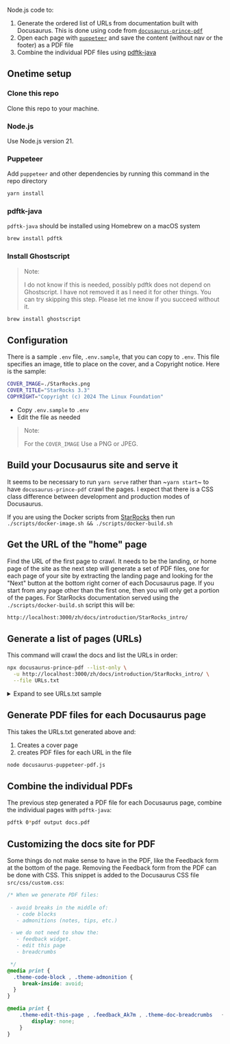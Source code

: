 Node.js code to:
1. Generate the ordered list of URLs from documentation built with Docusaurus. This is done using code from [`docusaurus-prince-pdf`](https://github.com/signcl/docusaurus-prince-pdf)
2. Open each page with [`puppeteer`](https://pptr.dev/) and save the content (without nav or the footer) as a PDF file
3. Combine the individual PDF files using [pdftk-java](https://gitlab.com/pdftk-java/pdftk/-/blob/master/README.md?ref_type=heads)

## Onetime setup

### Clone this repo

Clone this repo to your machine.

### Node.js

Use Node.js version 21.

### Puppeteer

Add `puppeteer` and other dependencies by running this command in the repo directory

```bash
yarn install
```

### pdftk-java

`pdftk-java` should be installed using Homebrew on a macOS system

```bash
brew install pdftk
```

### Install Ghostscript

> Note:
>
> I do not know if this is needed, possibly pdftk does not depend on Ghostscript. I have not removed it as I need it for other things. You can try skipping this step. Please let me know if you succeed without it.

```bash
brew install ghostscript
```

## Configuration

There is a sample `.env` file, `.env.sample`, that you can copy to `.env`. This file specifies an image, title to place on the cover, and a Copyright notice. Here is the sample:

```bash
COVER_IMAGE=./StarRocks.png
COVER_TITLE="StarRocks 3.3"
COPYRIGHT="Copyright (c) 2024 The Linux Foundation"
```

- Copy `.env.sample` to `.env`
- Edit the file as needed

> Note:
>
> For the `COVER_IMAGE` Use a PNG or JPEG.

## Build your Docusaurus site and serve it

It seems to be necessary to run `yarn serve` rather than ~`yarn start`~ to have `docusaurus-prince-pdf` crawl the pages. I expect that there is a CSS class difference between development and production modes of Docusaurus.

If you are using the Docker scripts from [StarRocks](https://github.com/StarRocks/starrocks/tree/main/docs/docusaurus/scripts) then run `./scripts/docker-image.sh && ./scripts/docker-build.sh`

## Get the URL of the "home" page

Find the URL of the first page to crawl. It needs to be the landing, or home page of the site as the next step will generate a set of PDF files, one for each page of your site by extracting the landing page and looking for the "Next" button at the bottom right corner of each Docusaurus page. If you start from any page other than the first one, then you will only get a portion of the pages. For StarRocks documentation served using the `./scripts/docker-build.sh` script this will be:

```bash
http://localhost:3000/zh/docs/introduction/StarRocks_intro/
```

## Generate a list of pages (URLs)

This command will crawl the docs and list the URLs in order:

```bash
npx docusaurus-prince-pdf --list-only \
  -u http://localhost:3000/zh/docs/introduction/StarRocks_intro/ \
  --file URLs.txt
```

<details>
  <summary>Expand to see URLs.txt sample</summary>

This is the file format, using the StarRocks developer docs as an example:
```bash
http://localhost:3000/zh/docs/developers/build-starrocks/Build_in_docker/
http://localhost:3000/zh/docs/developers/build-starrocks/build_starrocks_on_ubuntu/
http://localhost:3000/zh/docs/developers/build-starrocks/handbook/
http://localhost:3000/zh/docs/developers/code-style-guides/protobuf-guides/
http://localhost:3000/zh/docs/developers/code-style-guides/restful-api-standard/
http://localhost:3000/zh/docs/developers/code-style-guides/thrift-guides/
http://localhost:3000/zh/docs/developers/debuginfo/
http://localhost:3000/zh/docs/developers/development-environment/IDEA/
http://localhost:3000/zh/docs/developers/development-environment/ide-setup/
http://localhost:3000/zh/docs/developers/trace-tools/Trace/%
```

</details>


## Generate PDF files for each Docusaurus page

This takes the URLs.txt generated above and:
1. Creates a cover page
2. creates PDF files for each URL in the file

```bash
node docusaurus-puppeteer-pdf.js
```

## Combine the individual PDFs

The previous step generated a PDF file for each Docusaurus page, combine the individual pages with `pdftk-java`:

```bash
pdftk 0*pdf output docs.pdf
```

## Customizing the docs site for PDF

Some things do not make sense to have in the PDF, like the Feedback form at the bottom of the page. Removing the Feedback form from the PDF can be done with CSS. This snippet is added to the Docusaurus CSS file `src/css/custom.css`:

```css
/* When we generate PDF files:
 
 - avoid breaks in the middle of:
   - code blocks
   - admonitions (notes, tips, etc.)

 - we do not need to show the:
   - feedback widget.
   - edit this page
   - breadcrumbs

 */
@media print {
  .theme-code-block , .theme-admonition {
     break-inside: avoid;
  }
}

@media print {
    .theme-edit-this-page , .feedback_Ak7m , .theme-doc-breadcrumbs   {
        display: none;
    }
}
```
